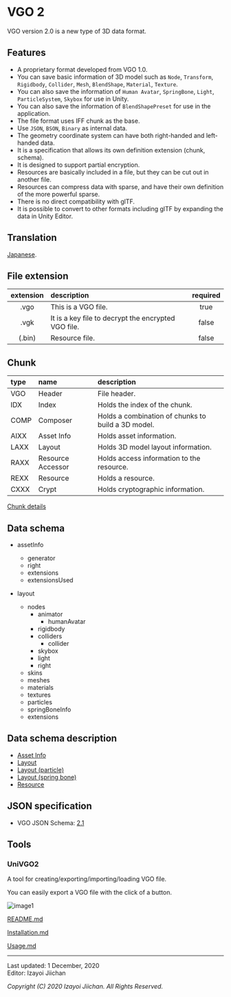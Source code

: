 # VGO 2

VGO version 2.0 is a new type of 3D data format.

## Features

- A proprietary format developed from VGO 1.0.
- You can save basic information of 3D model such as `Node`, `Transform`, `Rigidbody`, `Collider`, `Mesh`, `BlendShape`, `Material`, `Texture`.
- You can also save the information of `Human Avatar`, `SpringBone`, `Light`, `ParticleSystem`, `Skybox` for use in Unity.
- You can also save the information of `BlendShapePreset` for use in the application.
- The file format uses IFF chunk as the base.
- Use `JSON`, `BSON`, `Binary` as internal data.
- The geometry coordinate system can have both right-handed and left-handed data.
- It is a specification that allows its own definition extension (chunk, schema).
- It is designed to support partial encryption.
- Resources are basically included in a file, but they can be cut out in another file.
- Resources can compress data with sparse, and have their own definition of the more powerful sparse.
- There is no direct compatibility with glTF.
- It is possible to convert to other formats including glTF by expanding the data in Unity Editor.

## Translation

[Japanese](https://github.com/izayoijiichan/VGO2/blob/master/README.ja.md).

## File extension

|extension|description|required|
|:--:|:--|:--:|
|.vgo|This is a VGO file.|true|
|.vgk|It is a key file to decrypt the encrypted VGO file.|false|
|(.bin)|Resource file.|false|

## Chunk

|type|name|description|
|:--|:--|:--|
|VGO|Header|File header.|
|IDX|Index|Holds the index of the chunk.|
|COMP|Composer|Holds a combination of chunks to build a 3D model.|
|AIXX|Asset Info|Holds asset information.|
|LAXX|Layout|Holds 3D model layout information.|
|RAXX|Resource Accessor|Holds access information to the resource.|
|REXX|Resource|Holds a resource.|
|CXXX|Crypt|Holds cryptographic information.|

[Chunk details](https://github.com/izayoijiichan/VGO2/blob/master/Documentation~/VGO/instructions/chunk.md)

## Data schema

- assetInfo
  - generator
  - right
  - extensions
  - extensionsUsed

- layout
  - nodes
    - animator
      - humanAvatar
    - rigidbody
    - colliders
      - collider
    - skybox
    - light
    - right
  - skins
  - meshes
  - materials
  - textures
  - particles
  - springBoneInfo
  - extensions

## Data schema description

- [Asset Info](https://github.com/izayoijiichan/VGO2/blob/master/Documentation~/VGO/instructions/schema.assetInfo.json.md)
- [Layout](https://github.com/izayoijiichan/VGO2/blob/master/Documentation~/VGO/instructions/schema.layout.json.md)
- [Layout (particle)](https://github.com/izayoijiichan/VGO2/blob/master/Documentation~/VGO/instructions/schema.layout.particle.json.md)
- [Layout (spring bone)](https://github.com/izayoijiichan/VGO2/blob/master/Documentation~/VGO/instructions/schema.layout.springBoneInfo.json.md)
- [Resource](https://github.com/izayoijiichan/VGO2/blob/master/Documentation~/VGO/instructions/schema.resource.json.md)

## JSON specification

- VGO JSON Schema: [2.1](https://github.com/izayoijiichan/VGO2/tree/master/Documentation~/VGO/specification/2.1/schema)

## Tools

### UniVGO2

A tool for creating\/exporting\/importing\/loading VGO file.

You can easily export a VGO file with the click of a button.

![image1](https://github.com/izayoijiichan/vgo2/blob/master/Documentation~/UniVGO/Images/500_Export.png)

[README.md](https://github.com/izayoijiichan/VGO2/blob/master/UniVgo2/README.md)

[Installation.md](https://github.com/izayoijiichan/VGO2/blob/master/Documentation~/UniVGO/Installation.md)

[Usage.md](https://github.com/izayoijiichan/VGO2/blob/master/Documentation~/UniVGO/Usage.md)

___
Last updated: 1 December, 2020  
Editor: Izayoi Jiichan

*Copyright (C) 2020 Izayoi Jiichan. All Rights Reserved.*

